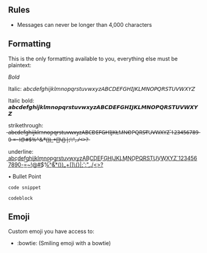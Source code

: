 ## Rules

- Messages can never be longer than 4,000 characters

## Formatting

This is the only formatting available to you, everything else must be plaintext:

*Bold*

Italic: 𝘢𝘣𝘤𝘥𝘦𝘧𝘨𝘩𝘪𝘫𝘬𝘭𝘮𝘯𝘰𝘱𝘲𝘳𝘴𝘵𝘶𝘷𝘸𝘹𝘺𝘻𝘈𝘉𝘊𝘋𝘌𝘍𝘎𝘏𝘐𝘑𝘒𝘓𝘔𝘕𝘖𝘗𝘘𝘙𝘚𝘛𝘜𝘝𝘞𝘟𝘠𝘡

Italic bold: 𝙖𝙗𝙘𝙙𝙚𝙛𝙜𝙝𝙞𝙟𝙠𝙡𝙢𝙣𝙤𝙥𝙦𝙧𝙨𝙩𝙪𝙫𝙬𝙭𝙮𝙯𝘼𝘽𝘾𝘿𝙀𝙁𝙂𝙃𝙄𝙅𝙆𝙇𝙈𝙉𝙊𝙋𝙌𝙍𝙎𝙏𝙐𝙑𝙒𝙓𝙔𝙕

strikethrough:  ̶a̶b̶c̶d̶e̶f̶g̶h̶i̶j̶k̶l̶m̶n̶o̶p̶q̶r̶s̶t̶u̶v̶w̶x̶y̶z̶A̶B̶C̶D̶E̶F̶G̶H̶I̶J̶K̶L̶M̶N̶O̶P̶Q̶R̶S̶T̶U̶V̶W̶X̶Y̶Z̶`̶1̶2̶3̶4̶5̶6̶7̶8̶9̶0̶-̶=̶~̶!̶@̶#̶$̶%̶^̶&̶*̶(̶)̶)̶_̶+̶[̶]̶\̶{̶}̶|̶;̶'̶:̶"̶,̶.̶/̶<̶>̶?̶

underline: a͟b͟c͟d͟e͟f͟g͟h͟i͟j͟k͟l͟m͟n͟o͟p͟q͟r͟s͟t͟u͟v͟w͟x͟y͟z͟A͟B͟C͟D͟E͟F͟G͟H͟I͟J͟K͟L͟M͟N͟O͟P͟Q͟R͟S͟T͟U͟V͟W͟X͟Y͟Z͟`͟1͟2͟3͟4͟5͟6͟7͟8͟9͟0͟-͟=͟~͟!͟@͟#͟$͟%͟^͟&͟*͟(͟)͟)͟_͟+͟[͟]͟\͟{͟}͟|͟;͟'͟:͟"͟,͟.͟/͟<͟>͟?͟

• Bullet Point

`code snippet`

```
codeblock
```

## Emoji

Custom emoji you have access to:

- :bowtie: (Smiling emoji with a bowtie)